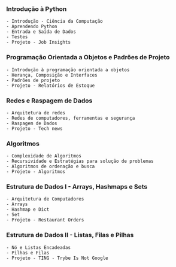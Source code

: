 ### Introdução à Python
    - Introdução - Ciência da Computação
    - Aprendendo Python
    - Entrada e Saída de Dados
    - Testes
    - Projeto - Job Insights
### Programação Orientada a Objetos e Padrões de Projeto
    - Introdução à programação orientada a objetos
    - Herança, Composição e Interfaces
    - Padrões de projeto
    - Projeto - Relatórios de Estoque
### Redes e Raspagem de Dados
    - Arquitetura de redes
    - Redes de computadores, ferramentas e segurança
    - Raspagem de Dados
    - Projeto - Tech news
### Algoritmos
    - Complexidade de Algoritmos
    - Recursividade e Estratégias para solução de problemas
    - Algoritmos de ordenação e busca
    - Projeto - Algoritmos
### Estrutura de Dados I - Arrays, Hashmaps e Sets
    - Arquitetura de Computadores
    - Arrays
    - Hashmap e Dict
    - Set
    - Projeto - Restaurant Orders
### Estrutura de Dados II - Listas, Filas e Pilhas
    - Nó e Listas Encadeadas
    - Pilhas e Filas
    - Projeto - TING - Trybe Is Not Google
